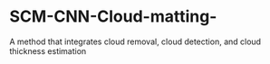 # SCM-CNN-Cloud-matting-
A method that integrates cloud removal, cloud detection, and cloud thickness estimation
